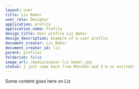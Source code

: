 ```yaml
---
layout: user
title: Liz Baker
user_role: Designer
application: profile
application_name: Profile
design_title: User profile Liz Baker
design_description: Example of a user profile
document_creator: Liz Baker
document_creator_id: liz
parent: profiles
folderish: false
image_url: /media/avatar-liz-baker.jpg
status: I just came back from München and I'm so excited!
---
```


Some content goes here on Liz
